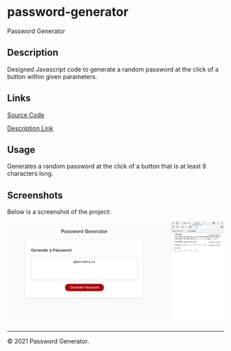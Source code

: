 # password-generator
Password Generator

## Description
Designed Javascript code to generate a random password at the click of a button within given parameters.


## Links
[Source Code](https://github.com/asantercureton/password-generator)


[Description Link](https://asantercureton.github.io/password-generator/)


## Usage
Generates a random password at the click of a button that is at least 8 characters long.


## Screenshots
Below is a screenshot of the project:

![Image of html](./images/password-generator-project2.jpg)

---
© 2021 Password Generator.